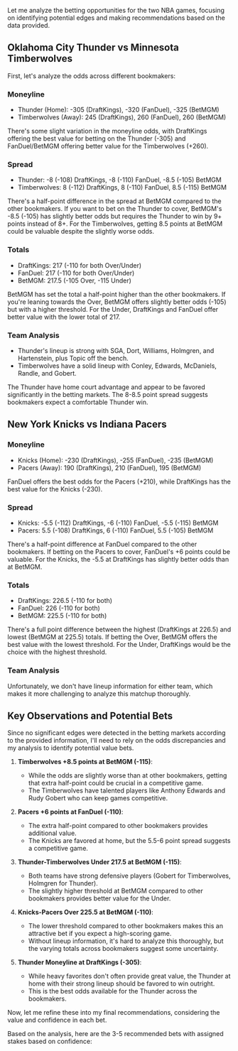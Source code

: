 Let me analyze the betting opportunities for the two NBA games, focusing on identifying potential edges and making recommendations based on the data provided.

## Oklahoma City Thunder vs Minnesota Timberwolves

First, let's analyze the odds across different bookmakers:

### Moneyline
- Thunder (Home): -305 (DraftKings), -320 (FanDuel), -325 (BetMGM)
- Timberwolves (Away): 245 (DraftKings), 260 (FanDuel), 260 (BetMGM)

There's some slight variation in the moneyline odds, with DraftKings offering the best value for betting on the Thunder (-305) and FanDuel/BetMGM offering better value for the Timberwolves (+260).

### Spread
- Thunder: -8 (-108) DraftKings, -8 (-110) FanDuel, -8.5 (-105) BetMGM
- Timberwolves: 8 (-112) DraftKings, 8 (-110) FanDuel, 8.5 (-115) BetMGM

There's a half-point difference in the spread at BetMGM compared to the other bookmakers. If you want to bet on the Thunder to cover, BetMGM's -8.5 (-105) has slightly better odds but requires the Thunder to win by 9+ points instead of 8+. For the Timberwolves, getting 8.5 points at BetMGM could be valuable despite the slightly worse odds.

### Totals
- DraftKings: 217 (-110 for both Over/Under)
- FanDuel: 217 (-110 for both Over/Under)
- BetMGM: 217.5 (-105 Over, -115 Under)

BetMGM has set the total a half-point higher than the other bookmakers. If you're leaning towards the Over, BetMGM offers slightly better odds (-105) but with a higher threshold. For the Under, DraftKings and FanDuel offer better value with the lower total of 217.

### Team Analysis
- Thunder's lineup is strong with SGA, Dort, Williams, Holmgren, and Hartenstein, plus Topic off the bench.
- Timberwolves have a solid lineup with Conley, Edwards, McDaniels, Randle, and Gobert.

The Thunder have home court advantage and appear to be favored significantly in the betting markets. The 8-8.5 point spread suggests bookmakers expect a comfortable Thunder win.

## New York Knicks vs Indiana Pacers

### Moneyline
- Knicks (Home): -230 (DraftKings), -255 (FanDuel), -235 (BetMGM)
- Pacers (Away): 190 (DraftKings), 210 (FanDuel), 195 (BetMGM)

FanDuel offers the best odds for the Pacers (+210), while DraftKings has the best value for the Knicks (-230).

### Spread
- Knicks: -5.5 (-112) DraftKings, -6 (-110) FanDuel, -5.5 (-115) BetMGM
- Pacers: 5.5 (-108) DraftKings, 6 (-110) FanDuel, 5.5 (-105) BetMGM

There's a half-point difference at FanDuel compared to the other bookmakers. If betting on the Pacers to cover, FanDuel's +6 points could be valuable. For the Knicks, the -5.5 at DraftKings has slightly better odds than at BetMGM.

### Totals
- DraftKings: 226.5 (-110 for both)
- FanDuel: 226 (-110 for both)
- BetMGM: 225.5 (-110 for both)

There's a full point difference between the highest (DraftKings at 226.5) and lowest (BetMGM at 225.5) totals. If betting the Over, BetMGM offers the best value with the lowest threshold. For the Under, DraftKings would be the choice with the highest threshold.

### Team Analysis
Unfortunately, we don't have lineup information for either team, which makes it more challenging to analyze this matchup thoroughly.

## Key Observations and Potential Bets

Since no significant edges were detected in the betting markets according to the provided information, I'll need to rely on the odds discrepancies and my analysis to identify potential value bets.

1. **Timberwolves +8.5 points at BetMGM (-115)**:
   - While the odds are slightly worse than at other bookmakers, getting that extra half-point could be crucial in a competitive game.
   - The Timberwolves have talented players like Anthony Edwards and Rudy Gobert who can keep games competitive.

2. **Pacers +6 points at FanDuel (-110)**:
   - The extra half-point compared to other bookmakers provides additional value.
   - The Knicks are favored at home, but the 5.5-6 point spread suggests a competitive game.

3. **Thunder-Timberwolves Under 217.5 at BetMGM (-115)**:
   - Both teams have strong defensive players (Gobert for Timberwolves, Holmgren for Thunder).
   - The slightly higher threshold at BetMGM compared to other bookmakers provides better value for the Under.

4. **Knicks-Pacers Over 225.5 at BetMGM (-110)**:
   - The lower threshold compared to other bookmakers makes this an attractive bet if you expect a high-scoring game.
   - Without lineup information, it's hard to analyze this thoroughly, but the varying totals across bookmakers suggest some uncertainty.

5. **Thunder Moneyline at DraftKings (-305)**:
   - While heavy favorites don't often provide great value, the Thunder at home with their strong lineup should be favored to win outright.
   - This is the best odds available for the Thunder across the bookmakers.

Now, let me refine these into my final recommendations, considering the value and confidence in each bet.

Based on the analysis, here are the 3-5 recommended bets with assigned stakes based on confidence: